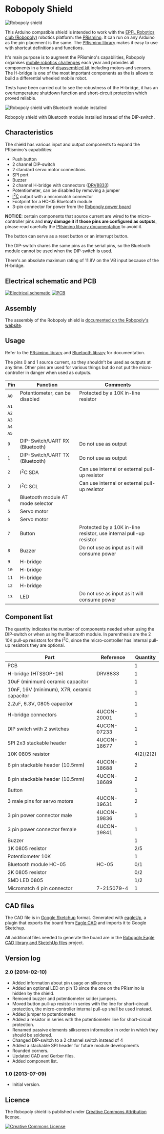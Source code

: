 # Robopoly Shield

![Robopoly shield](shield.png)

This Arduino compatible shield is intended to work with the [EPFL Robotics club (Robopoly)](http://robopoly.epfl.ch) robotics platform: the [PRismino](https://github.com/Robopoly/PRismino). It can run on any Arduino as the pin placement is the same. The [PRismino library](https://github.com/Robopoly/prismino-library) makes it easy to use with shortcut definitions and functions.

It's main purpose is to augment the PRismino's capabilities, Robopoly organises [mobile robotics challenges](http://robopoly.epfl.ch/evenements) each year and provides all components in a form of [disassembled kit](http://robopoly.epfl.ch/prisme) including motors and sensors. The H-bridge is one of the most important components as the is allows to build a differential wheeled mobile robot.

Tests have been carried out to see the robustness of the H-bridge, it has an overtemperature shutdown function and short-circuit protection which proved reliable.

![Robopoly shield with Bluetooth module installed](shield_bluetooth.png)

Robopoly shield with Bluetooth module installed instead of the DIP-switch.

## Characteristics

The shield has various input and output components to expand the PRismino's capabilities:

* Push button
* 2 channel DIP-switch
* 2 standard servo motor connections
* SPI port
* Buzzer
* 2 channel H-bridge with connectors ([DRV8833](http://www.ti.com/product/drv8833))
* Potentiometer, can be disabled by removing a jumper
* [I<sup>2</sup>C](http://en.wikipedia.org/wiki/I%C2%B2C) output with a micromatch connector
* Footprint for a HC-05 Bluetooth module
* 3-pin connector for power from the [Robopoly power board](https://github.com/Robopoly/Power-Board)

**NOTICE**: certain components that source current are wired to the micro-controller pins and **may damage it if those pins are configured as outputs**, please read carefully the [PRsimino library documentation](https://github.com/Robopoly/prismino-library) to avoid it.

The button can serve as a reset button or an interrupt button.

The DIP-switch shares the same pins as the serial pins, so the Bluetooth module cannot be used when the DIP-switch is used.

There's an absolute maximum rating of 11.8V on the VB input because of the H-bridge.

## Electrical schematic and PCB

[![Electrical schematic](schematic.png)](schematic.pdf)
[![PCB](pcb.png)](pcb.pdf)

## Assembly

The assembly of the Robopoly shield is [documented on the Robopoly's website](http://robopoly.epfl.ch/prisme/assemblage).

## Usage

Refer to the [PRsimino library](https://github.com/Robopoly/prismino-library) and [Bluetooth library](https://github.com/Robopoly/bluetooth-library) for documentation.

The pins 0 and 1 source current, so they shouldn't be used as outputs at any time. Other pins are used for various things but do not put the micro-controller in danger when used as outputs.

| Pin | Function                          | Comments                                                           |
| --- | --------------------------------- | ------------------------------------------------------------------ |
|`A0` | Potentiometer, can be disabled    | Protected by a 10K in-line resistor                                |
|`A1` |                                   |                                                                    |
|`A2` |                                   |                                                                    |
|`A3` |                                   |                                                                    |
|`A4` |                                   |                                                                    |
|`A5` |                                   |                                                                    |
|`0`  | DIP-Switch/UART RX (Bluetooth)    | Do not use as output                                               |
|`1`  | DIP-Switch/UART TX (Bluetooth)    | Do not use as output                                               |
|`2`  | I<sup>2</sup>C SDA                | Can use internal or external pull-up resistor                      |
|`3`  | I<sup>2</sup>C SCL                | Can use internal or external pull-up resistor                      |
|`4`  | Bluetooth module AT mode selector |                                                                    |
|`5`  | Servo motor                       |                                                                    |
|`6`  | Servo motor                       |                                                                    |
|`7`  | Button                            | Protected by a 10K in-line resistor, use internal pull-up resistor |
|`8`  | Buzzer                            | Do not use as input as it will consume power                       |
|`9`  | H-bridge                          |                                                                    |
|`10` | H-bridge                          |                                                                    |
|`11` | H-bridge                          |                                                                    |
|`12` | H-bridge                          |                                                                    |
|`13` | LED                               | Do not use as input as it will consume power                       |

## Component list

The quantity indicates the number of components needed when using the DIP-switch or when using the Bluetooth module. In parenthesis are the 2 10K pull-up resistors for the I<sup>2</sup>C, since the micro-controller has internal pull-up resistors they are optional.

| Part                                             | Reference   | Quantity  |
| ------------------------------------------------ | ----------- | --------- |
| PCB                                              |             | 1         |
| H-bridge (HTSSOP-16)                             | DRV8833     | 1         |
| 10uF (minimum) ceramic capacitor                 |             | 1         |
| 10nF, 16V (minimum), X7R, ceramic capacitor      |             | 1         |
| 2.2uF, 6.3V, 0805 capacitor                      |             | 1         |
| H-bridge connectors                              | 4UCON-20001 | 1         |
| DIP switch with 2 switches                       | 4UCON-07233 | 1         |
| SPI 2x3 stackable header                         | 4UCON-18677 | 1         |
| 10K 0805 resistor                                |             | 4(2)/2(2) |
| 6 pin stackable header (10.5mm)                  | 4UCON-18688 | 2         |
| 8 pin stackable header (10.5mm)                  | 4UCON-18689 | 2         |
| Button                                           |             | 1         |
| 3 male pins for servo motors                     | 4UCON-19631 | 2         |
| 3 pin power connector male                       | 4UCON-19836 | 1         |
| 3 pin power connector female                     | 4UCON-19841 | 1         |
| Buzzer                                           |             | 1         |
| 1K 0805 resistor                                 |             | 2/5       |
| Potentiometer 10K                                |             | 1         |
| Bluetooth module HC-05                           | HC-05       | 0/1       |
| 2K 0805 resistor                                 |             | 0/2       |
| SMD LED 0805                                     |             | 1/2       |
| Micromatch 4 pin connector                       | 7-215079-4  | 1         |

## CAD files

The CAD file is in [Google Sketchup](http://www.sketchup.com) format. Generated with [eagleUp](http://eagleup.wordpress.com/), a plugin that exports the board from [Eagle CAD](http://www.cadsoftusa.com) and imports it to Google Sketchup.

All additional files needed to generate the board are in the [Robopoly Eagle CAD library and SketchUp files](https://github.com/Robopoly/Robopoly-Eagle-library) project.

## Version log

### 2.0 (2014-02-10)

* Added information about pin usage on silkscreen.
* Added an optional LED on pin 13 since the one on the PRismino is hidden by the shield.
* Removed buzzer and potentiometer solder jumpers.
* Moved button pull-up resistor in series with the line for short-circuit protection, the micro-controller internal pull-up shall be used instead.
* Added jumper to potentiometer.
* Added a resistor in series with the potentiometer line for short-circuit protection.
* Renamed passive elements silkscreen information in order in which they should be soldered.
* Changed DIP-switch to a 2 channel switch instead of 4
* Added a stackable SPI header for future module developments
* Rounded corners.
* Updated CAD and Gerber files.
* Added component list.

### 1.0 (2013-07-09)

* Initial version.

## Licence

The Robopoly shield is published under [Creative Commons Attribution license](http://creativecommons.org/licenses/by/3.0/).

[![Creative Commons License](http://i.creativecommons.org/l/by/3.0/88x31.png)](http://creativecommons.org/licenses/by/3.0/)
